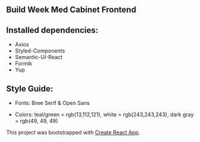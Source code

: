 
## Build Week Med Cabinet Frontend

## Installed dependencies: 

- Axios
- Styled-Components
- Semantic-UI-React
- Formik
- Yup

## Style Guide:

- Fonts: Bree Serif & Open Sans

- Colors: teal/green = rgb(13,112,121), white = rgb(243,243,243), dark gray = rgb(49, 49, 49)

This project was bootstrapped with [Create React App](https://github.com/facebook/create-react-app).
